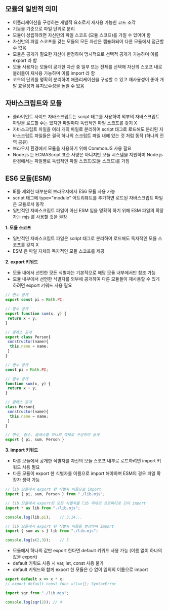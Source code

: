 ## **모듈의 일반적 의미**

-   어플리케이션을 구성하는 개별적 요소로서 재사용 가능한 코드 조각 
-   기능을 기준으로 파일 단위로 분리 
-   모듈이 성립하려면 자신만의 파일 스코프 (모듈 스코프)를 가질 수 있어야 함
-   자신만의 파일 스코프를 갖는 모듈의 모든 자산은 캡슐화되어 다른 모듈에서 접근할 수 없음
-   모듈은 공개가 필요한 자산에 한정하여 명시적으로 선택적 공개가 가능하며 이를 export 라 함
-   모듈 사용자는 모듈이 공개한 자산 중 일부 또는 전체를 선택해 자신의 스코프 내로 불러들여 재사용 가능하며 이를 import 라 함
-   코드의 단위를 명확히 분리하여 애플리케이션을 구성할 수 있고 재사용성이 좋아 개발 효율성과 유지보수성을 높일 수 있음 

## **자바스크립트와 모듈**

-   클라이언트 사이드 자바스크립트는 script 태그를 사용하여 외부의 자바스크립트 파일을 로드할 수는 있지만 파일마다 독립적인 파일 스코프를 갖지 X
-   자바스크립트 파일을 여러 개의 파일로 분리하여 script 태그로 로드해도 분리된 자바스크립트 파일들은 결국 하나의 스크립트 파일 내에 있는 것 처럼 동작 (하나의 전역 공유)
-   브라우저 환경에서 모듈을 사용하기 위해 CommonJS 사용 필요
-   Node.js 는 ECMAScript 표준 사양은 아니지만 모듈 시스템을 지원하며 Node.js 환경에서는 파일별로 독립적인 파일 스코프(모듈 스코프)를 가짐

## **ES6 모듈(ESM)**

-   IE를 제외한 대부분의 브라우저에서 ES6 모듈 사용 가능
-   script 태그에 type="module" 어트리뷰트를 추가하면 로드된 자바스크립트 파일은 모듈로서 동작
-   일반적인 자바스크립트 파일이 아닌 ESM 임을 명확히 하기 위해 ESM 파일의 확장자는 mjs 를 사용할 것을 권장

**1\. 모듈 스코프**

-   일반적인 자바스크립트 파일은 script 태그로 분리하여 로드해도 독자적인 모듈 스코프를 갖지 X
-   ESM 은 파일 자체의 독자적인 모듈 스코프를 제공

**2\. export 키워드**

-   모듈 내에서 선언한 모든 식별자는 기본적으로 해당 모듈 내부에서만 참조 가능
-   모듈 내부에서 선언한 식별자를 외부에 공개하여 다른 모듈들이 재사용할 수 있게 하려면 export 키워드 사용 필요

``` javascript
// 변수 공개
export const pi = Math.PI;

// 함수 공개
export function sum(x, y) {
 return x + y;
} 

// 클래스 공개
export class Person{
 constructor(name){
  this.name = name;
 }
}
```

``` javascript
// 변수 공개
const pi = Math.PI;

// 함수 공개
function sum(x, y) {
 return x + y;
} 

// 클래스 공개
class Person{
 constructor(name){
  this.name = name;
 }
}

// 변수, 함수, 클래스를 하나의 객체로 구성하여 공개
export { pi, sum, Person }
```

**3\. import 키워드**

-   다른 모듈에서 공개한 식별자를 자신의 모듈 스코프 내부로 로드하려면 import 키워드 사용 필요
-   다른 모듈이 export 한 식별자를 이름으로 import 해야하며 ESM의 경우 파일 확장자 생략 가능

``` javascript
// lib 모듈에서 export 한 식별자 이름으로 import
import { pi, sum, Person } from "./lib.mjs";
```

``` javascript
// lib 모듈에서 export된 모든 식별자를 lib 객체의 프로퍼티로 모아 import
import * as lib from "./lib.mjs";

console.log(lib.pi);	// 3.14...
```

``` javascript
// lib 모듈에서 export 된 식별자 이름을 변경하여 import
import { sum as s } lib from "./lib.mjs";

console.log(s(2,3));	// 5
```

-   모듈에서 하나의 값만 export 한다면 default 키워드 사용 가능 (이름 없이 하나의 값을 export)
-   default 키워드 사용 시 var, let, const 사용 불가
-   default 키워드와 함께 export 한 모듈은 {} 없이 임의의 이름으로 import

``` javascript
export default x => x * x;
// export default const func =()=>{}; SyntaxError
```

``` javascript
import sqr from "./lib.mjs";

console.log(sqr(2)); // 4
```
